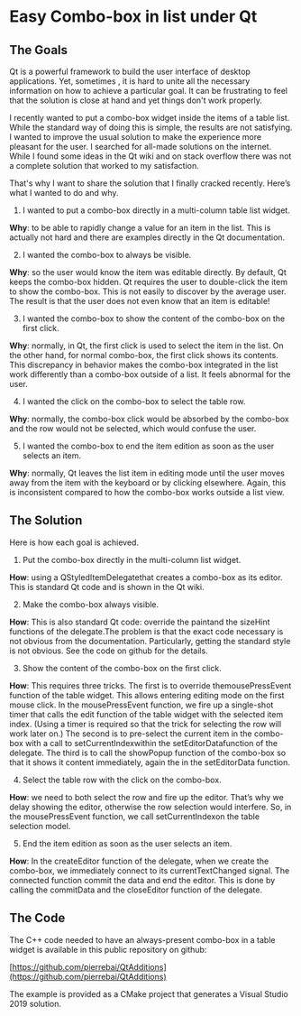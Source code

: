 # **Easy Combo-box in list under Qt**

## The Goals

Qt is a powerful framework to build the user interface of desktop applications. Yet, sometimes , it is hard to unite all the necessary
information on how to achieve a particular goal. It can be frustrating to feel that the solution is close at hand and yet things
don't work properly.

I recently wanted to put a combo-box widget inside the items of a table list. While the standard way of doing this is simple, the
results are not satisfying. I wanted to improve the usual solution to make the experience more pleasant for the user. I searched for
all-made solutions on the internet. While I found some ideas in the Qt wiki and on stack overflow there was not a complete solution that worked to my satisfaction.

That's why I want to share the solution that I finally cracked recently. Here’s what I wanted to do and why.

1. I wanted to put a combo-box directly in a multi-column table list widget.  
  
**Why**: to be able to rapidly change a value for an item in the list. This is actually not hard and there are examples directly in the Qt
	documentation. 
  
2. I wanted the combo-box to always be visible.  
  
**Why**: so the user would know the	item was editable directly. By default, Qt keeps the combo-box
	hidden. Qt requires the user to double-click the item to show the
	combo-box. This is not easily to discover by the average user. The
	result is that the user does not even know that an item is editable! 
  
3. I wanted the combo-box to show	the content of the combo-box on the first click.  
  
**Why**: normally, in Qt, the first click is used to select the item in the
	list. On the other hand, for normal combo-box, the first click shows
	its contents. This discrepancy in behavior makes the combo-box
	integrated in the list work differently than a combo-box outside of
	a list. It feels abnormal for the user. 
  
4. I wanted the click on the combo-box to select the table row.  
  
**Why**: normally, the combo-box click would be absorbed by the combo-box and the row
	would not be selected, which would confuse the user. 
  
5. I wanted the combo-box to end the item edition as soon as the user selects an item.  
  
**Why**: normally, Qt leaves the list item in editing mode until the user
	moves away from the item with the keyboard or by clicking elsewhere.
	Again, this is inconsistent compared to how the combo-box works
	outside a list view. 

## The Solution

Here is how each goal is achieved.

1. Put the combo-box directly in the multi-column list widget.  
  
**How**: using a QStyledItemDelegatethat creates a combo-box as its editor.
	This is standard Qt code and is shown in the Qt wiki.
	 
2. Make the combo-box always visible.  
  
**How**: This is also standard Qt code: override the paintand the sizeHint
	functions of the delegate.The 	problem is that the exact
	code necessary is not obvious from the documentation. Particularly,
	getting the standard style is not obvious.  See
	the code on github for the details. 
  
3. Show	the content of the combo-box on the first click.  
  
**How**: This requires three tricks.	The first is to override themousePressEvent
	function of the table widget. This allows entering editing mode on
	the first mouse click. In the mousePressEvent
	function, we fire up a single-shot timer that calls the edit
	function of the table widget with the selected item index. (Using a
	timer is required so that the trick for selecting the row will work
	later on.) The second is to pre-select the current item in the
	combo-box with a call to setCurrentIndexwithin the setEditorDatafunction of the delegate. The
	third is to call the showPopup function of the combo-box so that it shows it content immediately,
	again the in the setEditorData function. 
  
4. Select	the table row with	the click on the combo-box.  
  
**How**:	we need to both select the row and fire up	the editor. That’s
	why we delay showing the editor, otherwise the row selection would
	interfere. So, in the mousePressEvent	function, we call setCurrentIndexon the table selection model. 
  
5. End the item edition as soon as the user selects an item.  
  
**How**: In the createEditor	function of the delegate, when we create the combo-box, we
	immediately connect to its currentTextChanged	signal. The connected function commit the data and end the editor.
	This is done by calling the commitData	and the closeEditor	function of the delegate. 

## The Code

The C++ code needed to have an always-present combo-box in a table widget is available in this public repository on github:

[https://github.com/pierrebai/QtAdditions](https://github.com/pierrebai/QtAdditions)

The example is provided as a CMake project that generates a Visual Studio 2019 solution.
